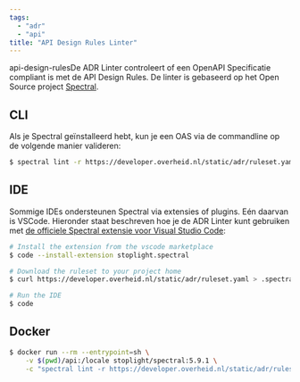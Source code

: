 ```yaml
---
tags:
  - "adr"
  - "api"
title: "API Design Rules Linter"
---
```


api-design-rulesDe ADR Linter controleert of een OpenAPI Specificatie compliant is met de API Design Rules. De linter is gebaseerd op het Open Source project [Spectral](https://github.com/stoplightio/spectral).

## CLI

Als je Spectral geïnstalleerd hebt, kun je een OAS via de commandline op de volgende manier valideren:

```bash
$ spectral lint -r https://developer.overheid.nl/static/adr/ruleset.yaml $OAS_URL_OR_FILE
```

## IDE

Sommige IDEs ondersteunen Spectral via extensies of plugins. Eén daarvan is VSCode. Hieronder staat beschreven hoe je de ADR Linter kunt gebruiken met [de officiele Spectral extensie voor Visual Studio Code](https://github.com/stoplightio/vscode-spectral):

```bash
# Install the extension from the vscode marketplace
$ code --install-extension stoplight.spectral

# Download the ruleset to your project home
$ curl https://developer.overheid.nl/static/adr/ruleset.yaml > .spectral.yml

# Run the IDE
$ code
```

## Docker

```bash
$ docker run --rm --entrypoint=sh \
    -v $(pwd)/api:/locale stoplight/spectral:5.9.1 \
    -c "spectral lint -r https://developer.overheid.nl/static/adr/ruleset.yaml"
```
